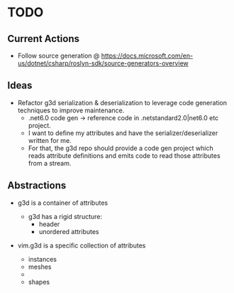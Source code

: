 # TODO

## Current Actions

- Follow source generation @ https://docs.microsoft.com/en-us/dotnet/csharp/roslyn-sdk/source-generators-overview

## Ideas

- Refactor g3d serialization & deserialization to leverage code generation techniques to improve maintenance.
    - .net6.0 code gen -> reference code in .netstandard2.0|net6.0 etc project.
    - I want to define my attributes and have the serializer/deserializer written for me.
    - For that, the g3d repo should provide a code gen project which reads attribute definitions and emits code to read those attributes from a stream.

## Abstractions

- g3d is a container of attributes
    - g3d has a rigid structure:
        - header
        - unordered attributes

- vim.g3d is a specific collection of attributes
    - instances
    - meshes
    - 
    - shapes

